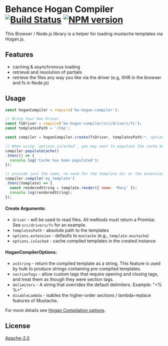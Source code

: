 # Behance Hogan Compiler [![Build Status](https://img.shields.io/travis/behance/be-hogan-compiler.svg)](http://travis-ci.org/behance/be-hogan-compiler) [![NPM version](https://img.shields.io/npm/v/be-hogan-compiler.svg)](https://www.npmjs.com/package/be-hogan-compiler)

This Browser / Node.js library is a helper for loading mustache templates via Hogan.js.


## Features

  - caching & asynchronous loading
  - retrieval and resolution of partials
  - retrieve the files any way you like via the driver (e.g, XHR in the browser and fs in Node.js)


## Usage

```js
const hoganCompiler = require('be-hogan-compiler');

// Bring Your Own Driver
const fsDriver = require('be-hogan-compiler/src/drivers/fs');
const templatesPath = '/tmp';

const compiler = hoganCompiler.create(fsDriver, templatesPath/*, options */);

// When using `options.isCached`, you may want to populate the cache before making `.compile()` calls
compiler.populateCache()
.then(() => {
  console.log('Cache has been populated');
});

// provide just the name, no need for the template dir or the extension
compiler.compile('my_template')
.then((template) => {
  const renderedString = template.render({ name: 'Mary' });
  console.log(renderedString);
});

```


#### Create Arguments:

  - `driver` - will be used to read files. All methods must return a Promise. See `src/drivers/fs` for an example.
  - `templatesPath` - absolute path to the templates
  - `options.extension` - defaults to `mustache` (e.g., `template.mustache`)
  - `options.isCached` - cache compiled templates in the created instance

#### HoganCompilerOptions:

  - `asString` - return the compiled template as a string. This feature is used by hulk to produce strings containing pre-compiled templates.
  - `sectionTags` - allow custom tags that require opening and closing tags, and treat them as though they were section tags.
  - `delimiters` - A string that overrides the default delimiters. Example: "<% %>"
  - `disableLambda` - isables the higher-order sections / lambda-replace features of Mustache.

For more details see [Hogan Compilation options](https://github.com/twitter/hogan.js#compilation-options).



## License

[Apache-2.0](/LICENSE)
